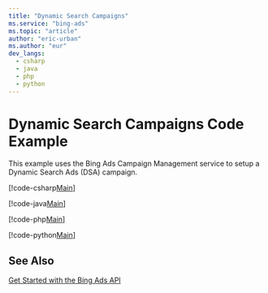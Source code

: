 ```yaml
---
title: "Dynamic Search Campaigns"
ms.service: "bing-ads"
ms.topic: "article"
author: "eric-urban"
ms.author: "eur"
dev_langs:
  - csharp
  - java
  - php
  - python
---
```

# Dynamic Search Campaigns Code Example
This example uses the Bing Ads Campaign Management service to setup a Dynamic Search Ads (DSA) campaign.

[!code-csharp[Main](../../BingAds-dotNet-SDK/examples/BingAdsExamples/BingAdsExamplesLibrary/v11/DynamicSearchCampaigns.cs)]

[!code-java[Main](../../BingAds-Java-SDK/examples/BingAdsDesktopApp/src/main/java/com/microsoft/bingads/examples/v11/DynamicSearchCampaigns.java)]

[!code-php[Main](../../BingAds-PHP-SDK/samples/V11/DynamicSearchAds.php)]

[!code-python[Main](../../BingAds-Python-SDK/examples/BingAdsPythonConsoleExamples/BingAdsPythonConsoleExamples/v11/dynamic_search_campaigns.py)]

## See Also
[Get Started with the Bing Ads API](../guides/get-started.md)  
